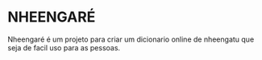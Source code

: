 # NHEENGARÉ

Nheengaré é um projeto para criar um dicionario online de nheengatu que seja de facil uso para as pessoas.
